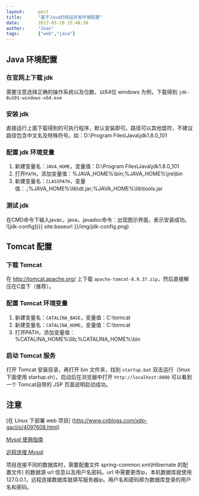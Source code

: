 ```yaml
---
layout:     post
title:      "基于Java的网站开发环境配置"
date:       2017-05-10 15:48:30
author:     "Joan"
tags:		["web","java"]
---
```


## Java 环境配置

### 在官网上下载 jdk

需要注意选择正确的操作系统以及位数，以64位 windows 为例，下载得到 `jdk-8u101-windows-x64.exe`

### 安装 jdk

直接运行上面下载得到的可执行程序，默认安装即可。路径可以其他盘符，不建议路径包含中文名及特殊符号。如：D:\Program Files\Java\jdk1.8.0_101

### 配置 jdk 环境变量

1. 新建变量名：`JAVA_HOME`，变量值：D:\Program Files\Java\jdk1.8.0_101
2. 打开`PATH`，添加变量值：%JAVA_HOME%\bin;%JAVA_HOME%\jre\bin
3. 新建变量名：`CLASSPATH`，变量值：.;%JAVA_HOME%\lib\dt.jar;%JAVA_HOME%\lib\tools.jar

### 测试 jdk
在CMD命令下输入javac，java，javadoc命令：出现图示界面，表示安装成功。
![jdk-config]({{ site.baseurl }}/img/jdk-config.png)

## Tomcat 配置
### 下载 Tomcat
在 http://tomcat.apache.org/ 上下载 `apache-tomcat-8.0.37.zip`，然后直接解压在C盘下（推荐）。

### 配置 Tomcat 环境变量
1. 新建变量名：`CATALINA_BASE`，变量值：C:\tomcat
2. 新建变量名：`CATALINA_HOME`，变量值：C:\tomcat
3. 打开PATH，添加变量值：%CATALINA_HOME%\lib;%CATALINA_HOME%\bin

### 启动 Tomcat 服务
打开 Tomcat 安装目录，再打开 bin 文件夹，找到 `startup.bat` 双击运行（linux下面使用 startup.sh）。启动后在浏览器中打开 `http://localhost:8080` 可以看到一个 Tomcat自带的 JSP 页面说明启动成功。


## 注意

[在 Linux 下部署 web 项目]
(http://www.cnblogs.com/xdp-gacl/p/4097608.html)

[Mysql 使用指南](http://www.cnblogs.com/mr-wid/archive/2013/05/09/3068229.html#d11)

[远程连接 Mysql](http://jingyan.baidu.com/album/363872ec3263236e4ba16f07.html?picindex=2)

项目连接不同的数据库时，需要配置文件 spring-common.xml(Hibernate 的配置文件) 的数据源 url 信息以及用户名密码。url 中需要更改ip，本机数据库就使用 127.0.0.1，远程连接数据库就填写服务器ip。用户名和密码即为数据库登录的用户名和密码。
